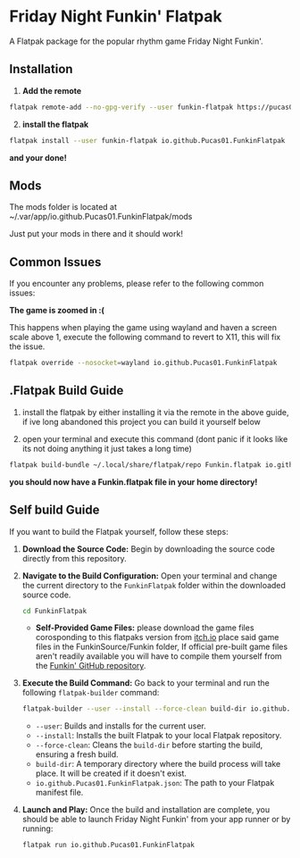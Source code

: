 # Friday Night Funkin' Flatpak

A Flatpak package for the popular rhythm game Friday Night Funkin'.

## Installation

1. **Add the remote**
```bash
flatpak remote-add --no-gpg-verify --user funkin-flatpak https://pucas01.github.io/FunkinFlatpak/
```

2. **install the flatpak**
```bash
flatpak install --user funkin-flatpak io.github.Pucas01.FunkinFlatpak
```

**and your done!**

## Mods

The mods folder is located at ~/.var/app/io.github.Pucas01.FunkinFlatpak/mods

Just put your mods in there and it should work!

## Common Issues

If you encounter any problems, please refer to the following common issues:

**The game is zoomed in :(**

This happens when playing the game using wayland and haven a screen scale above 1, execute the following command to revert to X11, this will fix the issue.

```bash
flatpak override --nosocket=wayland io.github.Pucas01.FunkinFlatpak
```

## .Flatpak Build Guide

1. install the flatpak by either installing it via the remote in the above guide, if ive long abandoned this project you can build it yourself below

2. open your terminal and execute this command (dont panic if it looks like its not doing anything it just takes a long time)
```bash
flatpak build-bundle ~/.local/share/flatpak/repo Funkin.flatpak io.github.Pucas01.FunkinFlatpak master
```

**you should now have a Funkin.flatpak file in your home directory!**

## Self build Guide

If you want to build the Flatpak yourself, follow these steps:

1.  **Download the Source Code:**
    Begin by downloading the source code directly from this repository.

2.  **Navigate to the Build Configuration:**
    Open your terminal and change the current directory to the `FunkinFlatpak` folder within the downloaded source code.

    ```bash
    cd FunkinFlatpak
    ```

    * **Self-Provided Game Files:** 
    please download the game files corosponding to this flatpaks version from [itch.io](<https://ninja-muffin24.itch.io/funkin>) place said game files in the FunkinSource/Funkin folder, If official pre-built game files aren't readily available you will have to compile them yourself from the [Funkin' GitHub repository](<https://github.com/FunkinCrew/Funkin>).

5.  **Execute the Build Command:**
    Go back to your terminal and run the following `flatpak-builder` command:

    ```bash
    flatpak-builder --user --install --force-clean build-dir io.github.Pucas01.FunkinFlatpak.json
    ```

    * `--user`: Builds and installs for the current user.
    * `--install`: Installs the built Flatpak to your local Flatpak repository.
    * `--force-clean`: Cleans the `build-dir` before starting the build, ensuring a fresh build.
    * `build-dir`: A temporary directory where the build process will take place. It will be created if it doesn't exist.
    * `io.github.Pucas01.FunkinFlatpak.json`: The path to your Flatpak manifest file.

6.  **Launch and Play:**
    Once the build and installation are complete, you should be able to launch Friday Night Funkin' from your app runner or by running:

    ```bash
    flatpak run io.github.Pucas01.FunkinFlatpak
    ```




